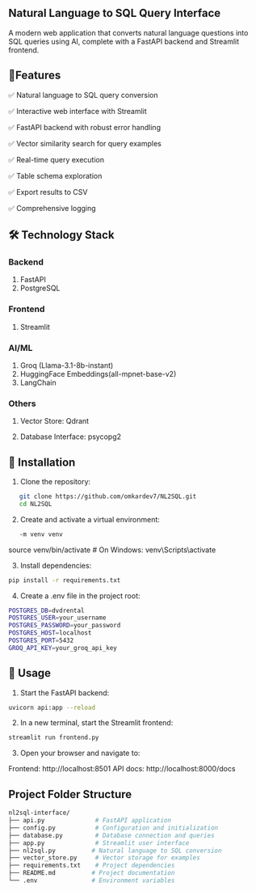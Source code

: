 ## Natural Language to SQL Query Interface
A modern web application that converts natural language questions into SQL queries using AI, complete with a FastAPI backend and Streamlit frontend.

## 🌟Features

✅ Natural language to SQL query conversion

✅ Interactive web interface with Streamlit

✅ FastAPI backend with robust error handling

✅ Vector similarity search for query examples

✅ Real-time query execution

✅ Table schema exploration

✅ Export results to CSV

✅ Comprehensive logging


## 🛠️ Technology Stack

### Backend

1. FastAPI
2. PostgreSQL

### Frontend

1. Streamlit

### AI/ML

1. Groq (Llama-3.1-8b-instant)
2. HuggingFace Embeddings(all-mpnet-base-v2)
3. LangChain

### Others

1. Vector Store: Qdrant

2. Database Interface: psycopg2

## 🚀 Installation

1. Clone the repository:
```bash
   git clone https://github.com/omkardev7/NL2SQL.git
   cd NL2SQL
```

2. Create and activate a virtual environment:

```bash 
   -m venv venv
```
source venv/bin/activate  # On Windows: venv\Scripts\activate

3. Install dependencies:

```bash
pip install -r requirements.txt
```

4. Create a .env file in the project root:

```bash
POSTGRES_DB=dvdrental
POSTGRES_USER=your_username
POSTGRES_PASSWORD=your_password
POSTGRES_HOST=localhost
POSTGRES_PORT=5432
GROQ_API_KEY=your_groq_api_key
```

## 🎯 Usage

1. Start the FastAPI backend:

```bash
uvicorn api:app --reload
```
2. In a new terminal, start the Streamlit frontend:

```bash
streamlit run frontend.py
```

3. Open your browser and navigate to:

Frontend: http://localhost:8501
API docs: http://localhost:8000/docs

## Project Folder Structure 

```bash
nl2sql-interface/
├── api.py              # FastAPI application
├── config.py           # Configuration and initialization
├── database.py         # Database connection and queries
├── app.py              # Streamlit user interface
├── nl2sql.py          # Natural language to SQL conversion
├── vector_store.py     # Vector storage for examples
├── requirements.txt    # Project dependencies
├── README.md          # Project documentation
└── .env               # Environment variables
```